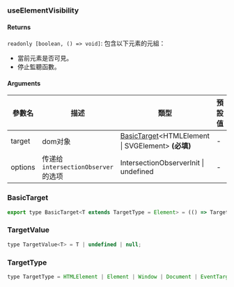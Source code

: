### useElementVisibility

#### Returns
`readonly [boolean, () => void]`: 包含以下元素的元組：
- 當前元素是否可見。
- 停止監聽函數。

#### Arguments
|參數名|描述|類型|預設值|
|---|---|---|---|
|target|dom对象|[BasicTarget](#BasicTarget)&lt;HTMLElement \| SVGElement&gt;  **(必填)**|-|
|options|传递给 `intersectionObserver` 的选项|IntersectionObserverInit \| undefined |-|

### BasicTarget

```js
export type BasicTarget<T extends TargetType = Element> = (() => TargetValue<T>) | TargetValue<T> | MutableRefObject<TargetValue<T>>;
```

### TargetValue

```js
type TargetValue<T> = T | undefined | null;
```

### TargetType

```js
type TargetType = HTMLElement | Element | Window | Document | EventTarget;
```